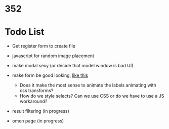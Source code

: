 # 352

# Todo List
- Get register form to create file
- javascript for random image placement
- make modal sexy (or decide that model window is bad UI)
- make form be good looking, [like this](https://gph.is/2fcY04D)
  - Does it make the most sense to animate the labels animating with css transforms? 
  - How do we style selects? Can we use CSS or do we have to use a JS workaround?

- result filtering (in progress)
- omen page (in progress)
